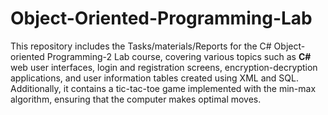 # Object-Oriented-Programming-Lab
This repository includes the Tasks/materials/Reports for the C# Object-oriented Programming-2 Lab course, covering various topics such as **C#** web user interfaces, login and registration screens, encryption-decryption applications, and user information tables created using XML and SQL. Additionally, it contains a tic-tac-toe game implemented with the min-max algorithm, ensuring that the computer makes optimal moves.
